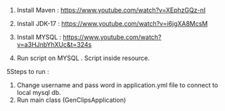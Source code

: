 1. Install Maven : https://www.youtube.com/watch?v=XEphzGQz-nI

2. Install JDK-17 : https://www.youtube.com/watch?v=i6jgXA8McsM

3. Install MYSQL : https://www.youtube.com/watch?v=a3HJnbYhXUc&t=324s

4. Run script on MYSQL . Script inside resource.

5Steps to run :
   1. Change username and pass word in application.yml file to connect to local mysql db.
   2. Run main class (GenClipsApplication)
    